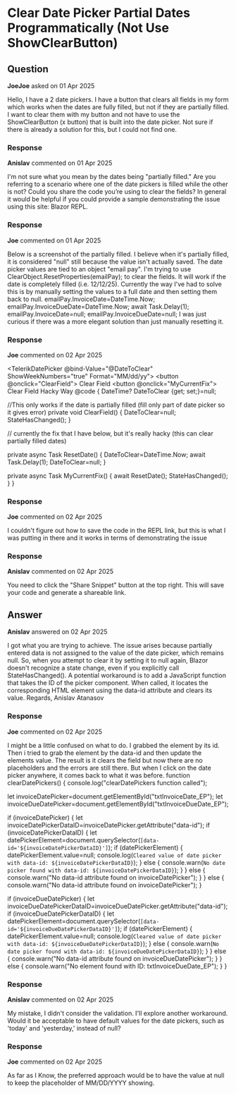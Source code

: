 # Clear Date Picker Partial Dates Programmatically (Not Use ShowClearButton)

## Question

**JoeJoe** asked on 01 Apr 2025

Hello, I have a 2 date pickers. I have a button that clears all fields in my form which works when the dates are fully filled, but not if they are partially filled. I want to clear them with my button and not have to use the ShowClearButton (x button) that is built into the date picker. Not sure if there is already a solution for this, but I could not find one.

### Response

**Anislav** commented on 01 Apr 2025

I'm not sure what you mean by the dates being "partially filled." Are you referring to a scenario where one of the date pickers is filled while the other is not? Could you share the code you’re using to clear the fields? In general it would be helpful if you could provide a sample demonstrating the issue using this site: Blazor REPL.

### Response

**Joe** commented on 01 Apr 2025

Below is a screenshot of the partially filled. I believe when it's partially filled, it is considered "null" still because the value isn't actually saved. The date picker values are tied to an object "email pay". I'm trying to use ClearObject.ResetProperties(emailPay); to clear the fields. It will work if the date is completely filled (i.e. 12/12/25). Currently the way I've had to solve this is by manually setting the values to a full date and then setting them back to null. emailPay.InvoiceDate=DateTime.Now; emailPay.InvoiceDueDate=DateTime.Now; await Task.Delay(1); emailPay.InvoiceDate=null; emailPay.InvoiceDueDate=null; I was just curious if there was a more elegant solution than just manually resetting it.

### Response

**Joe** commented on 02 Apr 2025

<TelerikDatePicker @bind-Value="@DateToClear" ShowWeekNumbers="true" Format="MM/dd/yy"> </TelerikDatePicker> <button @onclick="ClearField"> Clear Field </button> <button @onclick="MyCurrentFix"> Clear Field Hacky Way </button> @code {
DateTime? DateToClear {get; set;}=null;

//This only works if the date is partially filled (fill only part of date picker so it gives error)
private void ClearField()
{
DateToClear=null;
StateHasChanged();
}

// currently the fix that I have below, but it's really hacky (this can clear partially filled dates)

private async Task ResetDate()
{
DateToClear=DateTime.Now;
await Task.Delay(1);
DateToClear=null;
}

private async Task MyCurrentFix()
{
await ResetDate();
StateHasChanged();
}
}

### Response

**Joe** commented on 02 Apr 2025

I couldn't figure out how to save the code in the REPL link, but this is what I was putting in there and it works in terms of demonstrating the issue

### Response

**Anislav** commented on 02 Apr 2025

You need to click the "Share Snippet" button at the top right. This will save your code and generate a shareable link.

## Answer

**Anislav** answered on 02 Apr 2025

I got what you are trying to achieve. The issue arises because partially entered data is not assigned to the value of the date picker, which remains null. So, when you attempt to clear it by setting it to null again, Blazor doesn't recognize a state change, even if you explicitly call StateHasChanged(). A potential workaround is to add a JavaScript function that takes the ID of the picker component. When called, it locates the corresponding HTML element using the data-id attribute and clears its value. Regards, Anislav Atanasov

### Response

**Joe** commented on 02 Apr 2025

I might be a little confused on what to do. I grabbed the element by its id. Then i tried to grab the element by the data-id and then update the elements value. The result is it clears the field but now there are no placeholders and the errors are still there. But when I click on the date picker anywhere, it comes back to what it was before. function clearDatePickers() {
console.log("clearDatePickers function called");

let invoiceDatePicker=document.getElementById("txtInvoiceDate_EP");
let invoiceDueDatePicker=document.getElementById("txtInvoiceDueDate_EP");

if (invoiceDatePicker) {
let invoiceDatePickerDataID=invoiceDatePicker.getAttribute("data-id");
if (invoiceDatePickerDataID) {
let datePickerElement=document.querySelector(`[data-id='${invoiceDatePickerDataID}']`);
if (datePickerElement) {
datePickerElement.value=null;
console.log(`Cleared value of date picker with data-id: ${invoiceDatePickerDataID}`);
}
else {
console.warn(`No date picker found with data-id: ${invoiceDatePickerDataID}`);
}
}
else {
console.warn("No data-id attribute found on invoiceDatePicker");
}
}
else {
console.warn("No data-id attribute found on invoiceDatePicker");
}

if (invoiceDueDatePicker) {
let invoiceDueDatePickerDataID=invoiceDueDatePicker.getAttribute("data-id");
if (invoiceDueDatePickerDataID) {
let datePickerElement=document.querySelector(`[data-id='${invoiceDueDatePickerDataID}']`);
if (datePickerElement) {
datePickerElement.value=null;
console.log(`Cleared value of date picker with data-id: ${invoiceDueDatePickerDataID}`);
}
else {
console.warn(`No date picker found with data-id: ${invoiceDueDatePickerDataID}`);
}
}
else {
console.warn("No data-id attribute found on invoiceDueDatePicker");
}
}
else {
console.warn("No element found with ID: txtInvoiceDueDate_EP");
}
}

### Response

**Anislav** commented on 02 Apr 2025

My mistake, I didn't consider the validation. I'll explore another workaround. Would it be acceptable to have default values for the date pickers, such as 'today' and 'yesterday,' instead of null?

### Response

**Joe** commented on 02 Apr 2025

As far as I Know, the preferred approach would be to have the value at null to keep the placeholder of MM/DD/YYYY showing.
